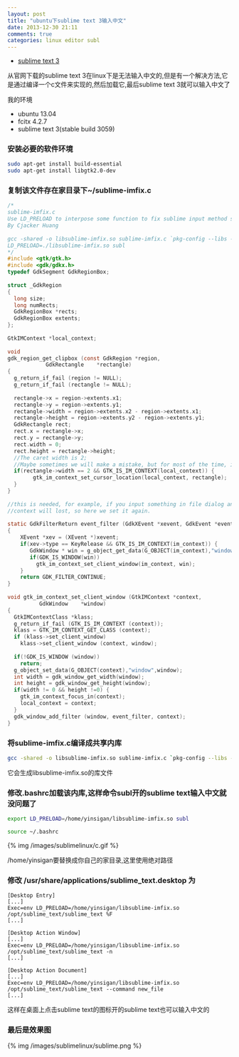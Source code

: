 ```yaml
---
layout: post
title: "ubuntu下sublime text 3输入中文"
date: 2013-12-30 21:11
comments: true
categories: linux editor subl
---
```


+ [sublime text 3](http://www.sublimetext.com/3)

从官网下载的sublime text 3在linux下是无法输入中文的,但是有一个解决方法,它是通过编译一个c文件来实现的,然后加载它,最后sublime text 3就可以输入中文了

我的环境

+ ubuntu 13.04
+ fcitx 4.2.7
+ sublime text 3(stable build 3059)

<!-- more -->

### 安装必要的软件环境

``` bash
sudo apt-get install build-essential
sudo apt-get install libgtk2.0-dev
```

### 复制该文件存在家目录下~/sublime-imfix.c

``` c sublime-imfix.c
/*
sublime-imfix.c
Use LD_PRELOAD to interpose some function to fix sublime input method support for linux.
By Cjacker Huang
 
gcc -shared -o libsublime-imfix.so sublime-imfix.c `pkg-config --libs --cflags gtk+-2.0` -fPIC
LD_PRELOAD=./libsublime-imfix.so subl
*/
#include <gtk/gtk.h>
#include <gdk/gdkx.h>
typedef GdkSegment GdkRegionBox;
 
struct _GdkRegion
{
  long size;
  long numRects;
  GdkRegionBox *rects;
  GdkRegionBox extents;
};
 
GtkIMContext *local_context;
 
void
gdk_region_get_clipbox (const GdkRegion *region,
            GdkRectangle    *rectangle)
{
  g_return_if_fail (region != NULL);
  g_return_if_fail (rectangle != NULL);
 
  rectangle->x = region->extents.x1;
  rectangle->y = region->extents.y1;
  rectangle->width = region->extents.x2 - region->extents.x1;
  rectangle->height = region->extents.y2 - region->extents.y1;
  GdkRectangle rect;
  rect.x = rectangle->x;
  rect.y = rectangle->y;
  rect.width = 0;
  rect.height = rectangle->height;
  //The caret width is 2;
  //Maybe sometimes we will make a mistake, but for most of the time, it should be the caret.
  if(rectangle->width == 2 && GTK_IS_IM_CONTEXT(local_context)) {
        gtk_im_context_set_cursor_location(local_context, rectangle);
  }
}
 
//this is needed, for example, if you input something in file dialog and return back the edit area
//context will lost, so here we set it again.
 
static GdkFilterReturn event_filter (GdkXEvent *xevent, GdkEvent *event, gpointer im_context)
{
    XEvent *xev = (XEvent *)xevent;
    if(xev->type == KeyRelease && GTK_IS_IM_CONTEXT(im_context)) {
       GdkWindow * win = g_object_get_data(G_OBJECT(im_context),"window");
       if(GDK_IS_WINDOW(win))
         gtk_im_context_set_client_window(im_context, win);
    }
    return GDK_FILTER_CONTINUE;
}
 
void gtk_im_context_set_client_window (GtkIMContext *context,
          GdkWindow    *window)
{
  GtkIMContextClass *klass;
  g_return_if_fail (GTK_IS_IM_CONTEXT (context));
  klass = GTK_IM_CONTEXT_GET_CLASS (context);
  if (klass->set_client_window)
    klass->set_client_window (context, window);
 
  if(!GDK_IS_WINDOW (window))
    return;
  g_object_set_data(G_OBJECT(context),"window",window);
  int width = gdk_window_get_width(window);
  int height = gdk_window_get_height(window);
  if(width != 0 && height !=0) {
    gtk_im_context_focus_in(context);
    local_context = context;
  }
  gdk_window_add_filter (window, event_filter, context);
}

```

### 将sublime-imfix.c编译成共享内库

``` bash
gcc -shared -o libsublime-imfix.so sublime-imfix.c `pkg-config --libs --cflags gtk+-2.0` -fPIC
```

它会生成libsublime-imfix.so的库文件

### 修改.bashrc加载该内库,这样命令subl开的sublime text输入中文就没问题了

``` bash ~/.bashrc
export LD_PRELOAD=/home/yinsigan/libsublime-imfix.so subl
```

``` bash
source ~/.bashrc
```

{% img /images/sublimelinux/c.gif %}

/home/yinsigan要替换成你自己的家目录,这里使用绝对路径

### 修改 /usr/share/applications/sublime_text.desktop 为

```
[Desktop Entry]
[...]
Exec=env LD_PRELOAD=/home/yinsigan/libsublime-imfix.so /opt/sublime_text/sublime_text %F
[...]
 
[Desktop Action Window]
[...]
Exec=env LD_PRELOAD=/home/yinsigan/libsublime-imfix.so /opt/sublime_text/sublime_text -n
[...]
 
[Desktop Action Document]
[...]
Exec=env LD_PRELOAD=/home/yinsigan/libsublime-imfix.so /opt/sublime_text/sublime_text --command new_file
[...]
```

这样在桌面上点击sublime text的图标开的sublime text也可以输入中文的

### 最后是效果图

{% img /images/sublimelinux/sublime.png %}

